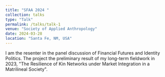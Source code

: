 ```yaml
---
title: "SFAA 2024 "
collection: talks
type: "Talk"
permalink: /talks/talk-1
venue: "Society of Applied Anthropology"
date: 2024-03-28
location: "Santa Fe, NM, USA"
---
```


I am the resenter in the panel discussion of Financial Futures and Identity Politics. The project the preliminary result of my long-term fieldwork in 2023, "The Resilience of Kin Networks under Market Integration in a Matrilineal Society". 


